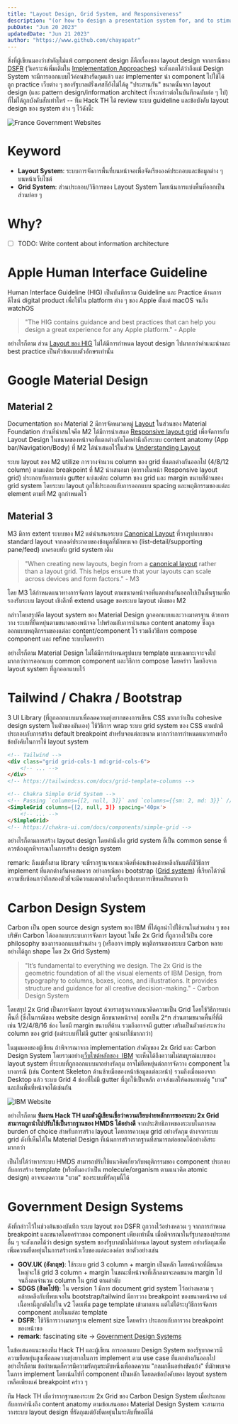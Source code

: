 ```yaml
---
title: "Layout Design, Grid System, and Responsiveness"
description: "(or how to design a presentation system for, and to stimulate meaningful informations)"
pubDate: "Jun 20 2023"
updatedDate: "Jun 21 2023"
author: "https://www.github.com/chayapatr"
---
```


สิ่งที่ผู้เขียนมองว่าสำคัญไม่แพ้ component design ก็คือเรื่องของ ​layout design จากกรณีของ [DSFR](https://github.com/codegouvfr/dsfr) (วิเคราะห์เพิ่มเติมใน [Implementation Approaches](https://chayapatr.github.io/hmds/blog/implementation)) จะสังเกตได้ว่าถึงแม้ Design System จะมีการออกแบบไว้ค่อนข้างรัดกุมแล้ว และ implementer นำ component ไปใช้ได้ถูก practice เว็บต่าง ๆ ของรัฐบาลฝรั่งเศสก็ยังไม่ได้ดู "ประสานกัน" ขนาดนั้นจาก layout design (และ pattern design/information architect ที่จะกล่าวต่อในบันทึกฉบับต่อ ๆ ไป) ที่ไม่ได้ถูกบังคับสักเท่าไหร่ -- ทีม Hack TH ได้ review ระบบ guideline และข้อบังคับ layout design ของ system ต่าง ๆ ไว้ดังนี้:

![France Government Websites](/hmds/france.webp)

# Keyword
- **Layout System**: ระบบการจัดการพื้นที่บนหน้าจอเพื่อจัดเรียงองค์ประกอบและข้อมูลต่าง ๆ บนหน้าเว็บไซต์
- **Grid System**: ส่วนประกอบ/วิธีการของ Layout System โดยเน้นการแบ่งพื้นที่ออกเป็นส่วนย่อย ๆ

# Why?
- [ ] TODO: Write content about information architecture

# Apple Human Interface Guideline
Human Interface Guideline (HIG) เป็นบันทึกรวม Guideline และ Practice ด้านการดีไซน์ digital product เพื่อใช้ใน platform ต่าง ๆ ของ Apple ตั้งแต่ macOS จนถึง watchOS

>"The HIG contains guidance and best practices that can help you design a great experience for any Apple platform." - Apple

อย่างไรก็ตาม ส่วน [Layout ของ HIG](https://developer.apple.com/design/human-interface-guidelines/layout) ไม่ได้มีการกำหนด layout design ไปมากกว่าคำแนะนำและ best practice เป็นหัวข้อแบบตัวอักษรเท่านั้น

# Google Material Design
## Material 2
Documentation ของ Material 2 มีการจัดหมวดหมู่ [Layout](https://m2.material.io/design/layout/understanding-layout.html#composition) ในส่วนของ Material Foundation ส่วนที่น่าสนใจคือ M2 ได้มีการนำเสนอ [Responsive layout grid](https://m2.material.io/design/layout/responsive-layout-grid.html#columns-gutters-and-margins) เพื่อจัดการกับ Layout Design ในขนาดของหน้าจอที่แตกต่างกันโดยคำนึงถึงระบบ content anatomy (App bar/Navigation/Body) ที่ M2 ได้นำเสนอไว้ในส่วน [Understanding Layout](https://m2.material.io/design/layout/understanding-layout.html#layout-anatomy) 

ระบบ layout ของ M2 utilize การวางจำนวน column ของ grid ที่แตกต่างกันออกไป (4/8/12 column) ตามแต่ละ breakpoint ที่ M2 นำเสนอมา (ตารางในหน้า Responsive layout grid) ประกอบกับการแบ่ง gutter แบ่งแต่ละ column ของ grid และ margin ขนาบสี่ด้านของ grid system โดยระบบ layout ถูกใช้ประกอบกับการออกแบบ spacing และพฤติกรรมของแต่ละ element ตามที่ M2 ถูกกำหนดไว้ 

## Material 3
M3 มีการ extent ระบบของ M2 แต่นำเสนอระบบ [Canonical Layout](https://m3.material.io/foundations/layout/canonical-layouts/overview) ที่วางรูปแบบของ standard layout จากองค์ประกอบของข้อมูลที่มักพบเจอ (list-detail/supporting pane/feed) มาครอบทับ grid system เดิม

> "When creating new layouts, begin from a [canonical layout](https://m3.material.io/m3/pages/canonical-layouts/overview) rather than a layout grid. This helps ensure that your layouts can scale across devices and form factors." - M3

โดย M3 ได้กำหนดแนวทางการจัดการ layout ตามขนาดหน้าจอที่แตกต่างกันออกไปเป็นพื้นฐานเพื่อรองรับระบบ layout เชิงลึกที่ extend usage ของระบบ layout เดิมของ M2

กล่าวโดยสรุปคือ layout system ของ Material Design ถูกออกแบบและวางมาตรฐาน ด้วยการวาง ระบบที่ยืดหยุ่นตามขนาดของหน้าจอ ไปพร้อมกับการนำเสนอ content anatomy ซึ่งถูกออกแบบพฤติกรรมของแต่ละ content/component ไว้ รวมถึงวิธีการ compose component และ refine ระบบโดยคร่าว

อย่างไรก็ตาม Material Design ไม่ได้มีการกำหนดรูปแบบ template แบบเฉพาะเจาะจงไปมากกว่าการออกแบบ common component และวิธีการ compose โดยคร่าว โดยอิงจาก layout system ที่ถูกออกแบบไว้

# Tailwind / Chakra / Bootstrap
3 UI Library (ที่ถูกออกแบบมาเพื่อลดความยุ่งยากของการเขียน CSS มากกว่าเป็น cohesive design system ในตัวของมันเอง) ใช้วิธีการ wrap ระบบ grid system ของ CSS ตามปกติ ประกอบกับการสร้าง default breakpoint สำหรับจอแต่ละขนาด มากกว่าการกำหนดแนวทางหรือข้อบังคับในการใช้ layout system

```html
<!-- Tailwind -->
<div class="grid grid-cols-1 md:grid-cols-6">
	<!-- ... -->
</div>
<!-- https://tailwindcss.com/docs/grid-template-columns -->

<!-- Chakra Simple Grid System -->
<!-- Passing `columns={[2, null, 3]}` and `columns={{sm: 2, md: 3}}` // will have the same effect. -->
<SimpleGrid columns={[2, null, 3]} spacing='40px'>
	<!-- ... -->
</SimpleGrid>
<!-- https://chakra-ui.com/docs/components/simple-grid -->
```

อย่างไรก็ตามการสร้าง layout design โดยคำนึงถึง grid system ก็เป็น common sense ที่ควรต้องถูกพิจารณาในการสร้าง design system

remark: ถึงแม้ทั้งสาม library จะมีรากฐานจากแนวคิดที่ค่อนข้างคล้ายคลึงกันแต่ก็มีวิธีการ implement ที่แตกต่างกันพอสมควร อย่างกรณีของ bootstrap ([Grid system](https://getbootstrap.com/docs/4.0/layout/grid/)) ที่เรียกได้ว่ามีความซับซ้อนกว่าอีกสองตัวที่จะมีความแตกต่างในเรื่องรูปแบบการเขียนเสียมากกว่า

# Carbon Design System
Carbon เป็น open source design system ของ IBM ที่ได้ถูกนำไปใช้งานในส่วนต่าง ๆ ของบริษัท Carbon ได้ออกแบบระบบการจัดการ layout ในชื่อ 2x Grid ที่ถูกวางไว้เป็น core philosophy ของการออกแบบส่วนต่าง ๆ (หรืออาจ imply พฤติกรรมของระบบ Carbon หลายอย่างได้ถูก shape โดย 2x Grid System)

> "It’s fundamental to everything we design. The 2x Grid is the geometric foundation of all the visual elements of IBM Design, from typography to columns, boxes, icons, and illustrations. It provides structure and guidance for all creative decision-making." - Carbon Design System

โดยสรุป 2x Grid เป็นการจัดการ layout ด้วยรากฐานจากแนวคิดความเป็น Grid โดยใช้วิธีการแบ่งพื้นที่ (ซึ่งในกรณีของ website design คือขนาดหน้าจอ) ออกเป็น 2^n ส่วนตามขนาดพื้นที่ที่มี เช่น 1/2/4/8/16 ช่อง โดยมี margin ขนาบสี่ด้าน รวมถึงอาจจมี gutter เสริมเป็นตัวแย่งระหว่าง column ของ grid (แต่ระบบที่ไม่มี gutter ถูกนำมาใช้มากกว่า)

ในมุมมองของผู้เขียน ถ้าพิจารณาจาก implementation สำคัญของ 2x Grid และ Carbon Design System โดยรวมอย่าง[เว็บไซต์หลักของ  IBM](https://www.ibm.com) จะเห็นได้ถึงความไม่สมบูรณ์แบบของ layout system ที่ระบบที่ถูกออกแบบมาอย่างรัดกุม อาจไม่ยืดหยุ่นต่อการจัดวาง component ในบางกรณี (เช่น Content Skeleton ด้านซ้ายมือของหน้าข้อมูลแต่ละหน้า) รวมถึงเมื่อมองจาก Desktop แล้ว ระบบ Grid 4 ช่องที่ไม่มี gutter ที่ถูกใช้เป็นหลัก อาจส่งผลให้คอนเทนต์ดู "บวม" และกินพื้นที่หน้าจอได้เช่นกัน

![IBM Website](/hmds/ibm.webp)

อย่างไรก็ตาม **ทีมงาน Hack TH และตัวผู้เขียนเชื่อว่าความเรียบง่ายหลักการของระบบ 2x Grid สามารถถูกนำไปปรับใช้เป็นรากฐานของ HMDS ได้อย่างดี** จากประสิทธิภาพของระบบในการลด burden of choice สำหรับการสร้าง layout โดยการควบคุม grid อย่างรัดกุม ต่างจากระบบ grid ดังที่เห็นได้ใน Material Design ที่เน้นการสร้างรากฐานที่สามารถต่อยอดได้อย่างอิสระมากกว่า

เป็นไปได้ว่าหากระบบ HMDS สามารถปรับใช้แนวคิดเกี่ยวกับพฤติกรรมของ component ประกอบกับการสร้าง template (หรือที่มองว่าเป็น molecule/organism ตามแนวคิด atomic design) อาจจะลดความ "บวม" ของระบบที่รัดกุมนี้ได้

# Government Design Systems
ดังที่กล่าวไว้ในช่วงต้นของบันทึก ระบบ layout ของ DSFR ถูกวางไว้อย่างหลวม ๆ จากการกำหนด breakpoint และขนาดโดยคร่าวของ component เพียงเท่านั้น เมื่อพิจารณาในรัฐบาลของประเทศอื่น ๆ จะสังเกตได้ว่า design system ของรัฐบาลมักไม่กำหนด layout system อย่างรัดกุมเพื่อเพิ่มความยืดหยุ่นในการสร้างหน้าเว็บของแต่ละองค์กร ยกตัวอย่างเช่น

- **GOV.UK (อังกฤษ)**: ใช้ระบบ grid 3 column + margin เป็นหลัก โดยหน้าจอที่มีขนาดใหญ่จะใช้ grid 3 column + margin ในขณะที่หน้าจอที่เล็กลมาจะลดขนาด margin ไปจนถึงลดจำนวน column ใน grid ตามลำดับ
- **SDGS (สิงคโปร์)**: ใน version 1 มีการ document grid system ไว้อย่างหลวม ๆ คล้ายคลึงกับที่พบเจอใน bootstrap/tailwind มีการวาง breakpoint ของขนาดหน้าจอ แต่เนื้อหานี้ถูกตัดไปใน v2 โดยเพิ่ม page template เข้ามาแทน แต่ไม่ได้ระบุวิธีการจัดการ component ภายในแต่ละ template
- **DSFR**: ใช้วิธีการวางมาตรฐาน element size โดยคร่าว ประกอบกับการวาง breakpoint ของหน้าขอ
- **remark**: fascinating site -> [Government Design Systems](https://platformland.github.io/government-design-systems/data/design-systems/)

ในข้อเสนอแนะของทีม Hack TH และผู้เขียน การออกแบบ Design System ของรัฐบาลควรมีความยืดหยุ่นสูงเพื่อลดความยุ่งยากในการ implement ตาม use case ที่แตกต่างกันออกไป อย่างไรก็ตาม ข้อกำหนดก็ควรมีความรัดกุมระดับหนึ่งเพื่อลดความ "กลมกลืนอย่างขัดแย้ง" ที่มักพบเจอในการ implement โดยเน้นไปที่ component เป็นหลัก โดยลดข้อบังคับของ layout system เหลือเพียงแค่ breakpoint คร่าว ๆ

ทีม Hack TH เชื่อว่ารากฐานของระบบ 2x Grid ของ Carbon Design System เมื่อประกอบกับการคำนึงถึง content anatomy ตามข้อเสนอของ Material Design System จะสามารถวางระบบ layout design ที่รัดกุมแต่ยังยืดหยุ่นในระดับที่พอดีได้